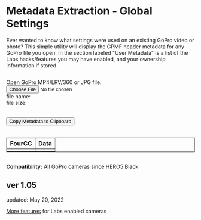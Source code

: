# Metadata Extraction - Global Settings
Ever wanted to know what settings were used on an existing GoPro video or photo? This simple utility will display the GPMF header metadata for any GoPro file you open.  In the section labeled "User Metadata" is a list of the Labs hacks/features you may have enabled, and your ownership information if stored. 

<script src="../../jquery.min.js"></script>
<script src="../../qrcodeborder.js"></script>
<script src="../../html2canvas.min.js"></script>
<style>
        #qrcode{
            width: 100%;
        }
        div{
            width: 100%;
            display: inline-block;
        }
</style>


<div>

Open GoPro MP4/LRV/360 or JPG file: <input id="file" type="file" /><br>
file name: <b><span id="name"></span></b><br>
file size: <b><span id="size"></span></b><br>
</div>

<div id="copyMetadata">
<br>
<button id="copyBtn">Copy Metadata to Clipboard</button><br>
<br>
</div>


<div id="myMetadata">
  <small> 
    <table id="scrollTable" class="scrollTable" border="1">
	  <thead> <tr> <th>FourCC</th><th align="left">Data</th></tr></thead>
	  <tbody> <tr><td></td><td></td></tr></tbody>
    </table>
  </small>
</div>

**Compatibility:** All GoPro cameras since HERO5 Black
 
## ver 1.05
updated: May 20, 2022

[More features](..) for Labs enabled cameras

<script>

var clipcopy = "";
var hdr_bytes;

(function() {

	var inputFile = document.getElementById("file");
	var reader = new FileReader();
	var reader2 = new FileReader();

	inputFile.addEventListener("change", fileChange, false);
	reader.addEventListener('load', fileHeaderLoad, false);
	reader2.addEventListener('load', fileLoad, false);

	function tableAllDelete(){
		var table = document.getElementById("scrollTable");
	    var len = table.rows.length;
		for (var i = (len - 1); i > 1; i--){
			table.deleteRow(i);
		}

		table.scrollTop = 0;
	}
	
	var mdat_offset = 0;
	var gpmf_offset = 0;
	var gpmf_size = 0;
	var jpeg_gpmf_offset = 0;
	var jpeg_gpmf_size = 0;
	
	var file;
	function fileChange(event){
		var target = event.target;
		file = target.files[0];

		document.querySelector('#name').innerHTML = file.name;
		//document.querySelector('#type').innerHTML = file.type;
		document.querySelector('#size').innerHTML = file.size + " Bytes";

		mdat_offset = 0;
		gpmf_offset = 0;
		gpmf_size = 0;
		jpeg_gpmf_offset = 0;
		jpeg_gpmf_size = 0;
	
		var blob = file.slice(0, 128*1024);
		reader.readAsArrayBuffer(blob);   // read head to find the moov offset (from mdat)
	}
	
	function fileHeaderLoad(){	
		hdr_bytes = new Uint8Array(reader.result);
		for(i=0; i<60; i++)
		{
			if(hdr_bytes[i] == 109 /*'m'*/ && hdr_bytes[i+1] == 100 /*'d'*/ && hdr_bytes[i+2] == 97 /*'a'*/ && hdr_bytes[i+3] == 116 /*'t'*/)
			{
				if(hdr_bytes[i-4] == 0 && hdr_bytes[i-3] == 0 && hdr_bytes[i-2] == 0 && hdr_bytes[i-1] == 1) // 64-bit offset 
				{
					mdat_offset = (hdr_bytes[i+7]*4294967296);
					mdat_offset += (hdr_bytes[i+8]*16777216);
					mdat_offset += (hdr_bytes[i+9]<<16) + (hdr_bytes[i+10]<<8) + (hdr_bytes[i+11]<<0) + i - 4;
				}
				else
				{
					mdat_offset = (hdr_bytes[i-4]*16777216);
					mdat_offset += (hdr_bytes[i-3]<<16) + (hdr_bytes[i-2]<<8) + (hdr_bytes[i-1]<<0) + i - 4;
				}
			}
		}
		//console.log("moov offset:" + mdat_offset.toString());		
		
		if(mdat_offset == 0) // not an MP4, check for JPEG
		{
			i = 0;
			do
			{			
				while(hdr_bytes[i] == 0xff && (hdr_bytes[i+1] < 0xe0 || hdr_bytes[i+1] > 0xef)) i+=2;
								
				if(hdr_bytes[i] == 0xff && hdr_bytes[i+1] >= 0xe1 && hdr_bytes[i+1] <= 0xef)
				{					
					if(hdr_bytes[i+1] == 0xe6) //APP6
					{
						//console.log("APP6");
						if(hdr_bytes[i+4] == 0x47/*G*/ && hdr_bytes[i+5] == 0x6F/*o*/ && hdr_bytes[i+6] == 0x50/*P*/ && hdr_bytes[i+7] == 0x72/*r*/ && hdr_bytes[i+8] == 0x6F/*o*/)
						{							
							//console.log("GoPro file");
				
							jpeg_gpmf_offset = i+10;
							jpeg_gpmf_size = (hdr_bytes[i+2]<<8) + (hdr_bytes[i+1]<<0);	
						}
						break;
					}
					else
					{
						i += (hdr_bytes[i+2]<<8) + (hdr_bytes[i+3]) + 2;
					}
				}
				else
				{
					break; // bad formatted JPEG
				}
			} while(1);
			
				
			var blob = file.slice(jpeg_gpmf_offset, jpeg_gpmf_offset+(jpeg_gpmf_size+1024));
			reader2.readAsArrayBuffer(blob);   
			//console.log("gpmf offset:" + jpeg_gpmf_offset.toString());
			//console.log("gpmf size:" + jpeg_gpmf_size.toString());
		}
		else
		{
			var blob = file.slice(mdat_offset, mdat_offset+(1024*64));
			reader2.readAsArrayBuffer(blob);  
		}
	}
	
	function Bytes2Float32(bytes) {
		var sign = (bytes & 0x80000000) ? -1 : 1;
		var exponent = ((bytes >> 23) & 0xFF) - 127;
		var significand = (bytes & ~(-1 << 23));

		if (exponent == 128) 
			return sign * ((significand) ? Number.NaN : Number.POSITIVE_INFINITY);

		if (exponent == -127) {
			if (significand == 0) return sign * 0.0;
			exponent = -126;
			significand /= (1 << 22);
		} else significand = (significand | (1 << 23)) / (1 << 23);

		return sign * significand * Math.pow(2, exponent);
	}

	function fileLoad(){
		// console.log(reader.result);

		tableAllDelete();
		
		if(mdat_offset == 0 && jpeg_gpmf_offset == 0) 
		{
			var table = document.getElementById("scrollTable");
			var row = table.insertRow(-1);
			var cell1 = row.insertCell(-1);
			var cell2 = row.insertCell(-1);

			cell1.innerHTML = "Invalid Source Media";
			cell2.innerHTML = "Not GoPro Media or Corrupted";
			
			clipcopy = "Invalid Source Media : Not GoPro Media or Corrupted\n\n";
			
			var line,rows;
			var pos = 0;
			var hex;
			for(line=0; line < 16; line++)
			{
				row = table.insertRow(-1);
				cell1 = row.insertCell(-1);
				cell2 = row.insertCell(-1);
				
				hex = hexpad(line);
				cell1.innerHTML = "0x"+hex; 
				
				clipcopy = clipcopy + "0x" + hex + "  "; 
				
				var hexline = "";
				var charline = "";
				for(rows = 0; rows < 16; rows++)
				{
					
					var chr = hdr_bytes[pos];
					hex = hexpad(chr); 
					
					if(chr >= 0x21 && chr <= 0x7f)
						charline = charline + String.fromCharCode(chr);
					else 
						charline = charline + ".";
					
					pos++;
					
					hexline = hexline + hex + " ";
				}		
				
				cell2.innerHTML = hexline + "  |  " + charline;
				
				clipcopy = clipcopy + hexline + "  " + charline + "\n";				
			}
			
			return;
		}

		var bytes = new Uint8Array(reader2.result);
		var new_float_bytes = new Uint8Array(4);

		mdat_offset = 0;
		var udta_offset = 0;
		
		if(jpeg_gpmf_offset == 0)
		{
			for(i=0; i<512; i++)
			{
				if(bytes[i] == 117 /*'u'*/ && bytes[i+1] == 100 /*'d'*/ && bytes[i+2] == 116 /*'t'*/ && bytes[i+3] == 97 /*'a'*/)
				{
					udta_offset = i;
					break;
				}
			}
			//console.log("udta offset:" + udta_offset.toString());
			
			if(udta_offset)
			{
				for(i=udta_offset; i<udta_offset+4096; i++)
				{
					if(bytes[i] == 0x47 /*'G'*/ && bytes[i+1] == 0x50 /*'P'*/ && bytes[i+2] == 0x4D /*'M'*/ && bytes[i+3] == 0x46 /*'F'*/)
					{
						gpmf_offset = i+4;
						gpmf_size = (bytes[i-3]<<16) + (bytes[i-2]<<8) + (bytes[i-1]<<0) - 8;
						break;
					}
				}
				//console.log("GPMF offset:" + gpmf_offset.toString());
				//console.log("GPMF size:" + gpmf_size.toString());
			}
			
			if(gpmf_offset == 0 || gpmf_size == 0) {
			
				var table = document.getElementById("scrollTable");
				var row = table.insertRow(-1);
				var cell1 = row.insertCell(-1);
				var cell2 = row.insertCell(-1);

				cell1.innerHTML = "MP4 Source Type";
				cell2.innerHTML = "No GPMF metadata found";
				
				clipcopy = "MP4 Source Type : No GPMF metadata found";
				return;
			}
		}
		else
		{
			gpmf_size = jpeg_gpmf_size;
		}
		
		if(gpmf_size > 0)
			clipcopy = ""; //reset for each new file.
		
		var txt = "";
		var hex;
		var dat;
		var j = 0;
		var k = 0;
		
		var cleantxt = "";
		var indent = 0;
		var devcsize = 0;
		var strmsize = 0;
		for (var i = gpmf_offset; i < gpmf_offset+gpmf_size;) {
			cleantxt = "";
			txt = "";
			dat = "";
			
			var fourcc = (bytes[i]*16777216);
			fourcc += (bytes[i+1]<<16) + (bytes[i+2]<<8) + (bytes[i+3]<<0);
			
			if(fourcc == 0) break;
			
			//console.log("GPMF 4CC:" + String.fromCharCode(bytes[i]) + String.fromCharCode(bytes[i+1]) + String.fromCharCode(bytes[i+2]) + String.fromCharCode(bytes[i+3]));
			
			var type = bytes[i+4];
			var typsize = bytes[i+5];
			var repeat = (bytes[i+6]<<8) + bytes[i+7];
			var size = typsize * repeat;
			var align_size = Math.trunc((size + 3)/4)*4;
			
			if(fourcc == 0x44455643) //DEVC
			{
				indent = 0;
				devcsize = size;
			}
			if(fourcc == 0x5354524D) //STRM
			{
				strmsize = size;
			}

			for(j=0; j<indent; j++)
				txt += "&nbsp;&nbsp;&nbsp;";
			txt += String.fromCharCode(bytes[i]);
			txt += String.fromCharCode(bytes[i+1]);
			txt += String.fromCharCode(bytes[i+2]);
			txt += String.fromCharCode(bytes[i+3]);
			
			for(j=0; j<indent; j++)
				cleantxt += "  ";
			cleantxt += String.fromCharCode(bytes[i]);
			cleantxt += String.fromCharCode(bytes[i+1]);
			cleantxt += String.fromCharCode(bytes[i+2]);
			cleantxt += String.fromCharCode(bytes[i+3]);
			
			if(type == 0)
			{
				indent++;
				i += 8;
				
				if(fourcc != 0x44455643) //DEVC
					devcsize -= 8;
			} 
			else
			{
				if(type == 0x63 /* c */)
				{
					if(bytes[i+8] == 0)
					{
						dat += ".empty.";
					}
					else
					{
						for(j=0; j<size; j++)
						{
							if(bytes[i+8+j] != 0 && bytes[i+8+j] != 10 && bytes[i+8+j] != 13)
								dat += String.fromCharCode(bytes[i+8+j]);
							if(bytes[i+8+j] == 10 || bytes[i+8+j] == 13)
								dat += '\\' + 'n';
						}
					}
				}
				
				if(type == 0x4c || type == 0x6c /* L or l */)
				{
					if(typsize > 4) repeat *= typsize / 4;
					for(k=0; k<repeat; k++)
					{
						var num = (bytes[i+8+k*4]*16777216);
						num += (bytes[i+8+k*4+1]<<16) + (bytes[i+8+k*4+2]<<8) + (bytes[i+8+k*4+3]<<0);
						if(k > 0) dat += ", ";
						dat += num.toString();
					}
				}
				if(type == 0x53 || type == 0x73 /* S or s */)
				{
					if(typsize > 2) repeat *= typsize / 2;
					for(k=0; k<repeat; k++)
					{
						var num = (bytes[i+8+k*2+0]<<8) + (bytes[i+8+k*2+1]<<0);
						if(k > 0) dat += ", ";
						dat += num.toString();
					}
				}
				if(type == 0x42 || type == 0x62 /* B or b */)
				{
					if(typsize > 1) repeat *= typsize;
					for(k=0; k<repeat; k++)
					{
						var num = (bytes[i+8+k]);
						if(k > 0) dat += ", ";
						dat += num.toString();
					}
				}
				if(type == 0x66 /* f */) //float
				{
					if(typsize > 4) repeat *= typsize / 4;
					for(k=0; k<repeat; k++)
					{
						var num = (bytes[i+8+k*4]*16777216);
							num += (bytes[i+8+k*4+1]<<16) + (bytes[i+8+k*4+2]<<8) + (bytes[i+8+k*4+3]<<0);
						if(k > 0) dat += ", ";
				
						var val = Bytes2Float32(num);
						var fnum = val.toFixed(4);
						dat += fnum.toString();
					}
				}
				if(type == 0x64 /* d */) //double
				{
					if(typsize > 8) repeat *= typsize / 8;
					for(k=0; k<repeat; k++)
					{
						var signbit = (bytes[i+8+k*8] & 0x80) >> 7;
						
						// Convert 64-bit double to 32-bit float, directly.
						
						// convert an 11-bit exponent to 8-bit 
						var expo = ((bytes[i+8+k*8] & 0x7f) << 4) + ((bytes[i+8+k*8+1] & 0xf0) >> 4) - 1023; 
						var new_expo = expo + 127; 
						
						// extract the 23-bit mantissa from the MSBs of the double's mantissa 
						var new_mant23 = (((bytes[i+8+k*8+1] & 0x0f) << 19) + (bytes[i+8+k*8+2] << 11) + (bytes[i+8+k*8+3] << 3) + ((bytes[i+8+k*8+4]) >> 5));

						// reconstruct a 32-bit float
						new_float_bytes[0] = (signbit << 7) + (new_expo>>1);
						new_float_bytes[1] = ((new_expo << 7) & 0x80) + ((new_mant23 >> 16) & 0x7f);
						new_float_bytes[2] = ((new_mant23 >> 8) & 0xff);
						new_float_bytes[3] = (new_mant23 & 0xff);
					
						var num = (new_float_bytes[0]*16777216);
							num += (new_float_bytes[1]<<16) + (new_float_bytes[2]<<8) + (new_float_bytes[3]<<0);
						if(k > 0) dat += ", ";
				
						var val = Bytes2Float32(num);
						var fnum = val.toFixed(4);
						dat += fnum.toString();
					}
				}
				if(type == 0x46 /* F */) //FOURCC
				{
					if(typsize > 4) repeat *= typsize / 4;
					for(k=0; k<repeat; k++)
					{
						if(k > 0) dat += ", ";
						dat += String.fromCharCode(bytes[i+8+k*4]) + String.fromCharCode(bytes[i+8+k*4+1]) + String.fromCharCode(bytes[i+8+k*4+2]) + String.fromCharCode(bytes[i+8+k*4+3])
					}
				}
				
				if(type == 0x4A /* J */) // Jumbo 64-bit integer
				{
					dat += "0x";
					if(typsize > 8) repeat *= typsize / 8;
					for(k=0; k<repeat*8; k++)
					{
						//var num = (bytes[i+8+k]);
						//if(k > 0) dat += ", ";
						//dat += num.toString();
						
						hex = ("0" + bytes[i+8+k].toString(16)).toUpperCase().substr(-2);
						
						dat += hex;
					}
				}
				
				if(type == 0x3F /* ? */) //complex
				{
					dat += ".complex.";
				}
								
				i += 8+align_size;
				devcsize -= 8+align_size;
				
				if(strmsize)
				{
					strmsize -= 8+align_size;
					if(strmsize == 0) indent--;
				}					
			}
	

			var table = document.getElementById("scrollTable");
			var row = table.insertRow(-1);
			var cell1 = row.insertCell(-1);
			var cell2 = row.insertCell(-1);

			cell1.innerHTML = txt;
			cell2.innerHTML = dat;
			
			clipcopy = clipcopy + cleantxt + " " + dat + "\n";
		}

		txt += "\n";
	}
	
	//if(clipcopy.length > 0)
	//	dset("copyMetadata",true);
	//else
	//	dset("copyMetadata",false);

}());

function hexpad(line)
{
	var hex="";
	if(line >= 16)
	   hex = line.toString(16).toUpperCase(); 
	else if(line >= 1)
	   hex = '0' + line.toString(16).toUpperCase(); 
	else
	   hex = "00"; 
	
	return hex;
}

function dset(label, on) {
	var settings = document.getElementById(label);
	if(on === true)
	{
		if (settings.style.display === 'none') 
			settings.style.display = 'block';
	}
	else
	{
		settings.style.display = 'none';
	}
}

async function copyTextToClipboard(text) {
	try {
		await navigator.clipboard.writeText(text);
	} catch(err) {
		alert('Error in copying text: ', err);
	}
}

function setupButtons() {	
    document.getElementById("copyBtn").onclick = function() { 
        copyTextToClipboard(clipcopy);
	};
}


setupButtons();

</script>
